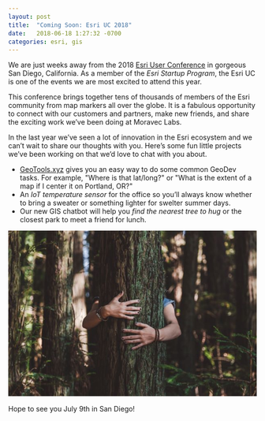 ```yaml
---
layout: post
title:  "Coming Soon: Esri UC 2018"
date:   2018-06-18 1:27:32 -0700
categories: esri, gis
---
```



We are just weeks away from the 2018 [Esri User Conference]("https://www.esri.com/en-us/about/events/uc/overview") in gorgeous San Diego, California. As a member of the *Esri Startup Program*, the Esri UC is one of the events we are most excited to attend this year.

This conference brings together tens of thousands of members of the Esri community from map markers all over the globe. It is a fabulous opportunity to connect with our customers and partners, make new friends, and share the exciting work we’ve been doing at Moravec Labs.

In the last year we’ve seen a lot of innovation in the Esri ecosystem and we can’t wait to share our thoughts with you. Here’s some fun little projects we’ve been working on that we’d love to chat with you about.

* [GeoTools.xyz]("https://www.geotools.xyz/") gives you an easy way to do some common GeoDev tasks. For example, "Where is that lat/long?" or "What is the extent of a map if I center it on Portland, OR?"
* An *IoT temperature sensor* for the office so you’ll always know whether to bring a sweater or something lighter for swelter summer days.
* Our new GIS chatbot will help you *find the nearest tree to hug* or the closest park to meet a friend for lunch.

<img src="/images/blog/tree-hug.jpg" alt="arms hugging a tree">

Hope to see you July 9th in San Diego!